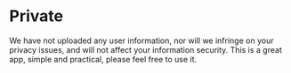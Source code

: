 # Private

We have not uploaded any user information, nor will we infringe on your privacy issues, and will not affect your information security. This is a great app, simple and practical, please feel free to use it.
